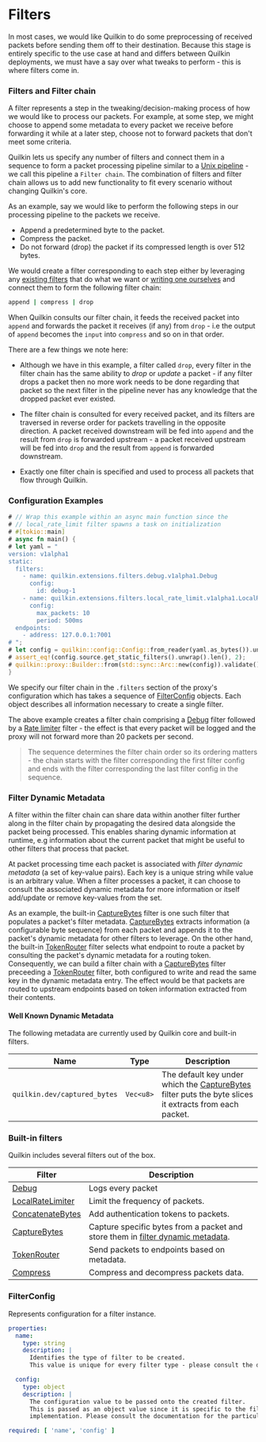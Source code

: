 # Filters

In most cases, we would like Quilkin to do some preprocessing of received packets before sending them off to their destination. Because this stage is entirely specific to the use case at hand and differs between Quilkin deployments, we must have a say over what tweaks to perform - this is where filters come in.

### Filters and Filter chain
A filter represents a step in the tweaking/decision-making process of how we would like to process our packets. For example, at some step, we might choose to append some metadata to every packet we receive before forwarding it while at a later step, choose not to forward packets that don't meet some criteria.

Quilkin lets us specify any number of filters and connect them in a sequence to form a packet processing pipeline similar to a <a href="https://en.wikipedia.org/wiki/Pipeline_(Unix)" target="_blank">Unix pipeline</a> - we call this pipeline a `Filter chain`. The combination of filters and filter chain allows us to add new functionality to fit every scenario without changing Quilkin's core.

As an example, say we would like to perform the following steps in our processing pipeline to the packets we receive.

* Append a predetermined byte to the packet.
* Compress the packet.
* Do not forward (drop) the packet if its compressed length is over 512 bytes.

We would create a filter corresponding to each step either by leveraging any [existing filters](#built-in-filters) that do what we want or [writing one ourselves](#writing-filters) and connect them to form the following filter chain:

```bash
append | compress | drop
```

When Quilkin consults our filter chain, it feeds the received packet into `append` and forwards the packet it receives (if any) from `drop` - i.e the output of `append` becomes the `input` into `compress` and so on in that order.

There are a few things we note here:

* Although we have in this example, a filter called `drop`, every filter in the filter chain has the same ability to *drop* or *update* a packet - if any filter drops a packet then no more work needs to be done regarding that packet so the next filter in the pipeline never has any knowledge that the dropped packet ever existed.

* The filter chain is consulted for every received packet, and its filters are traversed in reverse order for packets travelling in the opposite direction.
  A packet received downstream will be fed into `append` and the result from `drop` is forwarded upstream - a packet received upstream will be fed into `drop` and the result from `append` is forwarded downstream.

* Exactly one filter chain is specified and used to process all packets that flow through Quilkin.

### Configuration Examples ###

```rust
# // Wrap this example within an async main function since the
# // local_rate_limit filter spawns a task on initialization
# #[tokio::main]
# async fn main() {
# let yaml = "
version: v1alpha1
static:
  filters:
    - name: quilkin.extensions.filters.debug.v1alpha1.Debug
      config:
        id: debug-1
    - name: quilkin.extensions.filters.local_rate_limit.v1alpha1.LocalRateLimit
      config:
        max_packets: 10
        period: 500ms
  endpoints:
    - address: 127.0.0.1:7001
# ";
# let config = quilkin::config::Config::from_reader(yaml.as_bytes()).unwrap();
# assert_eq!(config.source.get_static_filters().unwrap().len(), 2);
# quilkin::proxy::Builder::from(std::sync::Arc::new(config)).validate().unwrap();
}
```

We specify our filter chain in the `.filters` section of the proxy's configuration which has takes a sequence of [FilterConfig](#filter-config) objects. Each object describes all information necessary to create a single filter.

The above example creates a filter chain comprising a [Debug](debug.md) filter followed by a [Rate limiter](./local_rate_limit.md) filter - the effect is that every packet will be logged and the proxy will not forward more than 20 packets per second.

> The sequence determines the filter chain order so its ordering matters - the chain starts with the filter corresponding the first filter config and ends with the filter corresponding the last filter config in the sequence.

### Filter Dynamic Metadata

A filter within the filter chain can share data within another filter further along in the filter chain by propagating the desired data alongside the packet being processed.
This enables sharing dynamic information at runtime, e.g information about the current packet that might be useful to other filters that process that packet.

At packet processing time each packet is associated with _filter dynamic metadata_ (a set of key-value pairs). Each key is a unique string while value is an arbitrary value.
When a filter processes a packet, it can choose to consult the associated dynamic metadata for more information or itself add/update or remove key-values from the set.

As an example, the built-in [CaptureBytes] filter is one such filter that populates a packet's filter metadata.
[CaptureBytes] extracts information (a configurable byte sequence) from each packet and appends it to the packet's dynamic metadata for other filters to leverage.
On the other hand, the built-in [TokenRouter] filter selects what endpoint to route a packet by consulting the packet's dynamic metadata for a routing token.
Consequently, we can build a filter chain with a [CaptureBytes] filter preceeding a [TokenRouter] filter, both configured to write and read the same key in the dynamic metadata entry. The effect would be that packets are routed to upstream endpoints based on token information extracted from their contents.

#### Well Known Dynamic Metadata

The following metadata are currently used by Quilkin core and built-in filters.

| Name | Type | Description |
|------|------|-------------|
| `quilkin.dev/captured_bytes` | `Vec<u8>` | The default key under which the [CaptureBytes] filter puts the byte slices it extracts from each packet. |

### Built-in filters <a name="built-in-filters"></a>
Quilkin includes several filters out of the box.

| Filter                                    | Description                    |
| ----------------------------------------- | ------------------------------ |
| [Debug](debug.md)                | Logs every packet              |
| [LocalRateLimiter](./local_rate_limit.md) | Limit the frequency of packets. |
| [ConcatenateBytes](./concatenate_bytes.md) | Add authentication tokens to packets. |
| [CaptureBytes](capture_bytes.md) | Capture specific bytes from a packet and store them in [filter dynamic metadata](#filter-dynamic-metadata). |
| [TokenRouter](token_router.md) | Send packets to endpoints based on metadata. |
| [Compress](./compress.md) | Compress and decompress packets data. |

### FilterConfig <a name="filter-config"></a>
Represents configuration for a filter instance.

```yaml
properties:
  name:
    type: string
    description: |
      Identifies the type of filter to be created.
      This value is unique for every filter type - please consult the documentation for the particular filter for this value.

  config:
    type: object
    description: |
      The configuration value to be passed onto the created filter.
      This is passed as an object value since it is specific to the filter's type and is validated by the filter
      implementation. Please consult the documentation for the particular filter for its schema.

required: [ 'name', 'config' ]
```

[CaptureBytes]: ./capture_bytes.md
[TokenRouter]: ./token_router.md
